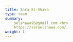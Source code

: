```yaml
---
title: Sara El-Shawa
type: team
summary:
    selshawa96@gmail.com <br>
    https://saraelshawa.com/
weight: 1
---
```



